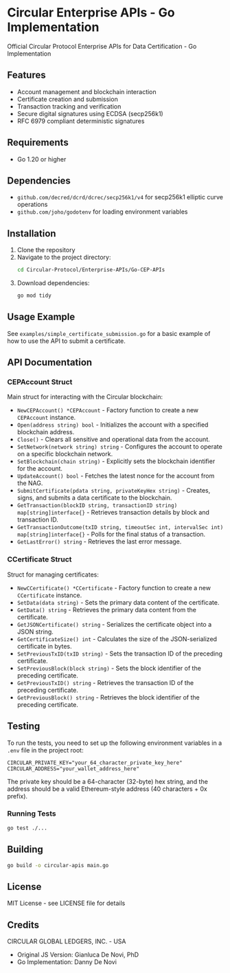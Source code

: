 # Circular Enterprise APIs - Go Implementation

Official Circular Protocol Enterprise APIs for Data Certification - Go Implementation

## Features

- Account management and blockchain interaction
- Certificate creation and submission
- Transaction tracking and verification
- Secure digital signatures using ECDSA (secp256k1)
- RFC 6979 compliant deterministic signatures

## Requirements

- Go 1.20 or higher

## Dependencies

- `github.com/decred/dcrd/dcrec/secp256k1/v4` for secp256k1 elliptic curve operations
- `github.com/joho/godotenv` for loading environment variables

## Installation

1. Clone the repository
2. Navigate to the project directory:
   ```bash
   cd Circular-Protocol/Enterprise-APIs/Go-CEP-APIs
   ```
3. Download dependencies:
   ```bash
   go mod tidy
   ```

## Usage Example

See `examples/simple_certificate_submission.go` for a basic example of how to use the API to submit a certificate.

## API Documentation

### CEPAccount Struct

Main struct for interacting with the Circular blockchain:

- `NewCEPAccount() *CEPAccount` - Factory function to create a new `CEPAccount` instance.
- `Open(address string) bool` - Initializes the account with a specified blockchain address.
- `Close()` - Clears all sensitive and operational data from the account.
- `SetNetwork(network string) string` - Configures the account to operate on a specific blockchain network.
- `SetBlockchain(chain string)` - Explicitly sets the blockchain identifier for the account.
- `UpdateAccount() bool` - Fetches the latest nonce for the account from the NAG.
- `SubmitCertificate(pdata string, privateKeyHex string)` - Creates, signs, and submits a data certificate to the blockchain.
- `GetTransaction(blockID string, transactionID string) map[string]interface{}` - Retrieves transaction details by block and transaction ID.
- `GetTransactionOutcome(txID string, timeoutSec int, intervalSec int) map[string]interface{}` - Polls for the final status of a transaction.
- `GetLastError() string` - Retrieves the last error message.

### CCertificate Struct

Struct for managing certificates:

- `NewCCertificate() *CCertificate` - Factory function to create a new `CCertificate` instance.
- `SetData(data string)` - Sets the primary data content of the certificate.
- `GetData() string` - Retrieves the primary data content from the certificate.
- `GetJSONCertificate() string` - Serializes the certificate object into a JSON string.
- `GetCertificateSize() int` - Calculates the size of the JSON-serialized certificate in bytes.
- `SetPreviousTxID(txID string)` - Sets the transaction ID of the preceding certificate.
- `SetPreviousBlock(block string)` - Sets the block identifier of the preceding certificate.
- `GetPreviousTxID() string` - Retrieves the transaction ID of the preceding certificate.
- `GetPreviousBlock() string` - Retrieves the block identifier of the preceding certificate.

## Testing

To run the tests, you need to set up the following environment variables in a `.env` file in the project root:

```
CIRCULAR_PRIVATE_KEY="your_64_character_private_key_here"
CIRCULAR_ADDRESS="your_wallet_address_here"
```

The private key should be a 64-character (32-byte) hex string, and the address should be a valid Ethereum-style address (40 characters + 0x prefix).

### Running Tests

```bash
go test ./...
```

## Building

```bash
go build -o circular-apis main.go
```

## License

MIT License - see LICENSE file for details

## Credits

CIRCULAR GLOBAL LEDGERS, INC. - USA

- Original JS Version: Gianluca De Novi, PhD
- Go Implementation: Danny De Novi